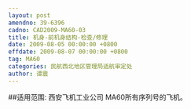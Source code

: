 ```yaml
---
layout: post
amendno: 39-6396
cadno: CAD2009-MA60-03
title: 机身-前机身结构-检查/修理
date: 2009-08-05 00:00:00 +0800
effdate: 2009-08-07 00:00:00 +0800
tag: MA60
categories: 民航西北地区管理局适航审定处
author: 谭震
---
```


##适用范围:
西安飞机工业公司 MA60所有序列号的飞机。


